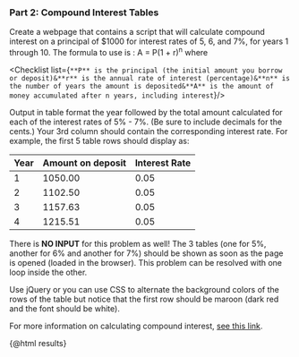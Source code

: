 <script>
import Accordion from '$lib/Accordion.md';
import Checklist from '$lib/Checklist.md';
  import { onMount } from 'svelte';
  import jQuery from 'jquery';
      let results = "";

  onMount(() => {
    document.jQuery = jQuery;
   jQuery( "table thead tr th" ).each(function( index ) {
        jQuery( this ).css("background-color", "orchid");
        jQuery( this ).css("color", "whitesmoke");
    });   
    jQuery("table tr:nth-child(even)").css("background", "#33c3f0");
    jQuery("table tr:nth-child(odd)").css("background", "whitesmoke");
});   
const calcInterest = (principal, rate, years) => {
    let 
        amount,
        o = {style: "currency", currency: "USD"};

    results += '<div class="one-third column"><table><thead><tr><th style="text-align:left">Year</th><th style="text-align:center">On Deposit</th><th style="text-align:right">Rate</th></tr></thead><tbody>';
    for (let year = 1; year <= years; year++) {
        amount = principal * ( 1 + rate ) ** year; 
        results += `<tr><td style="text-align:left">${year}</td><td style="text-align:center">${amount.toLocaleString("en", o)}</td><td style="text-align:right">${rate.toLocaleString('en-GB', { style: 'percent' })}</td></tr>`;
    }
    results += '</tbody></table></div>';
}

calcInterest(1000, 0.05, 10);
calcInterest(1000, 0.06, 10);
calcInterest(1000, 0.07, 10);

</script>

### Part 2: Compound Interest Tables

<Accordion>

Create a webpage that contains a script that will calculate compound interest on a principal of $1000 for interest rates of 5, 6, and 7%, for years 1 through 10. The formula to use is : A = P(1 + r)<sup>n</sup> where

<Checklist list={`**P** is the principal (the initial amount you borrow or deposit)&**r** is the annual rate of interest (percentage)&**n** is the number of years the amount is deposited&**A** is the amount of money accumulated after n years, including interest`}/>

Output in table format the year followed by the total amount calculated for each of the interest rates of 5% - 7%. (Be sure to include decimals for the cents.) Your 3rd column should contain the corresponding interest rate. For example, the first 5 table rows should display as:

| Year | Amount on deposit | Interest Rate |
| :--- | :---------------- | :------------ |
| 1    | 1050.00           | 0.05          |
| 2    | 1102.50           | 0.05          |
| 3    | 1157.63           | 0.05          |
| 4    | 1215.51           | 0.05          |

There is **NO INPUT** for this problem as well! The 3 tables (one for 5%, another for 6% and another for 7%) should be shown as soon as the page is opened (loaded in the browser). This problem can be resolved with one loop inside the other.

Use jQuery or you can use CSS to alternate the background colors of the rows of the table but notice that the first row should be maroon (dark red and the font should be white).

For more information on calculating compound interest, [see this link](http://math.about.com/library/weekly/aa042002a.htm).
</Accordion>

<div class="row">
{@html results}
</div>

<style lang="sass">
</style>
